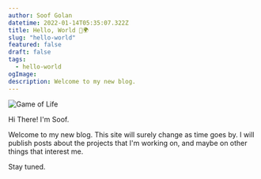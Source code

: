 ```yaml
---
author: Soof Golan
datetime: 2022-01-14T05:35:07.322Z
title: Hello, World 👋🌍
slug: "hello-world"
featured: false
draft: false
tags:
  - hello-world
ogImage:
description: Welcome to my new blog.
---
```


![Game of Life](/assets/blog/hello-world/cover.avif)

Hi There! I'm Soof.

Welcome to my new blog. This site will surely change as time goes by.
I will publish posts about the projects that I'm working on, and maybe on other things that interest me.

Stay tuned.
